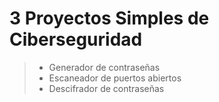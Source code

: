 # 3 Proyectos Simples de Ciberseguridad
> - Generador de contraseñas
> - Escaneador de puertos abiertos
> - Descifrador de contraseñas